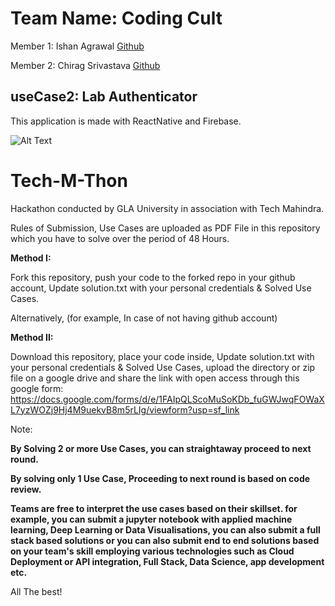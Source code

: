 # Team Name: Coding Cult

Member 1: Ishan Agrawal [Github](https://github.com/ishanag9)

Member 2: Chirag Srivastava [Github](https://github.com/chiragsrvstv) 


## useCase2: Lab Authenticator

This application is made with ReactNative and Firebase.

![Alt Text](https://media.giphy.com/media/iIMJMWdzCNnCjQxPTR/source.gif)



# Tech-M-Thon
Hackathon conducted by GLA University in association with Tech Mahindra.

Rules of Submission,
Use Cases are uploaded as PDF File in this repository which you have to solve over the period of 48 Hours.

**Method I:**

Fork this repository, push your code to the forked repo in your github account, Update solution.txt with your personal credentials & Solved Use Cases.

Alternatively, (for example, In case of not having github account)

**Method II:**

Download this repository, place your code inside, Update solution.txt with your personal credentials & Solved Use Cases, upload the directory or zip file on a google drive and share the link with open access through this google form: https://docs.google.com/forms/d/e/1FAIpQLScoMuSoKDb_fuGWJwqFOWaXL7yzWOZj9Hj4M9uekvB8m5rLIg/viewform?usp=sf_link


Note:

**By Solving 2 or more Use Cases, you can straightaway proceed to next round.**

**By solving only 1 Use Case, Proceeding to next round is based on code review.**

**Teams are free to interpret the use cases based on their skillset. for example, you can submit a jupyter notebook with applied machine learning, Deep Learning or Data Visualisations, you can also submit a full stack based solutions or you can also submit end to end solutions based on your team's skill employing various technologies such as Cloud Deployment or API integration, Full Stack, Data Science, app development etc.**


All The best!



